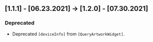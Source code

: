 ## [1.1.1] - [06.23.2021] -> [1.2.0] - [07.30.2021]
### Deprecated
- Deprecated `[deviceInfo]` from `[QueryArtworkWidget]`.